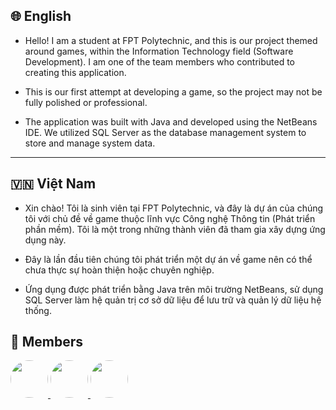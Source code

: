## 🌐 English

- Hello! I am a student at FPT Polytechnic, and this is our project themed around games, within the Information Technology field (Software Development). I am one of the team members who contributed to creating this application.

- This is our first attempt at developing a game, so the project may not be fully polished or professional.

- The application was built with Java and developed using the NetBeans IDE. We utilized SQL Server as the database management system to store and manage system data.

---

## 🇻🇳 Việt Nam

- Xin chào! Tôi là sinh viên tại FPT Polytechnic, và đây là dự án của chúng tôi với chủ đề về game thuộc lĩnh vực Công nghệ Thông tin (Phát triển phần mềm). Tôi là một trong những thành viên đã tham gia xây dựng ứng dụng này.

- Đây là lần đầu tiên chúng tôi phát triển một dự án về game nên có thể chưa thực sự hoàn thiện hoặc chuyên nghiệp.

- Ứng dụng được phát triển bằng Java trên môi trường NetBeans, sử dụng SQL Server làm hệ quản trị cơ sở dữ liệu để lưu trữ và quản lý dữ liệu hệ thống.

🌠 Members
---
<p>
  <a href="https://github.com/jacksonks0104">
    <img src="https://avatars.githubusercontent.com/jacksonks0104" width="60" height="60" style="border-radius:50%; object-fit:cover;" />
  </a>
  <a href="https://github.com/Bill269">
    <img src="https://avatars.githubusercontent.com/Bill269" width="60" height="60" style="border-radius:50%; object-fit:cover;" />
  </a>
  <a href="https://github.com/hoengggg">
    <img src="https://avatars.githubusercontent.com/hoengggg" width="60" height="60" style="border-radius:50%; object-fit:cover;" />
  </a>
</p>
